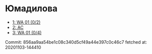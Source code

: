 # Юмадилова
- [1: WA 01 (0/2)](1.md)
- [2: AC](2.md)
- [3: WA 01 (0/4)](3.md)

Commit: 856aa9aa54be1c08c340d5cf49a44e397c0c46c7
 fetched at: 20201103-144410
